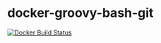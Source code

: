 # docker-groovy-bash-git

[![Docker Build Status](https://img.shields.io/docker/build/bessbd/docker-groovy-bash-git.svg)](https://hub.docker.com/r/bessbd/docker-groovy-bash-git/)
